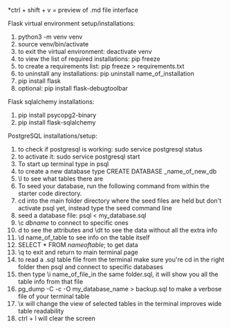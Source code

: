 *ctrl + shift + v = preview of .md file interface

Flask virtual environment setup/installations:
1. python3 -m venv venv
2. source venv/bin/activate
3. to exit the virtual environment: deactivate venv
4. to view the list of required installations: pip freeze
5. to create a requirements list: pip freeze > requirements.txt
6. to uninstall any installations: pip uninstall name_of_installation
7. pip install flask
8. optional: pip install flask-debugtoolbar

Flask sqlalchemy installations:
1. pip install psycopg2-binary
2. pip install flask-sqlalchemy 

PostgreSQL installations/setup:
1. to check if postgresql is working: sudo service postgresql status
2. to activate it: sudo service postgresql start
3. To start up terminal type in psql
4. to create a new database type CREATE DATABASE _name_of_new_db
5. \l to see what tables there are
6. To seed your database, run the following command from within the starter code directory.
7. cd into the main folder directory where the seed files are held but don't activate psql yet, instead type the seed command line
8. seed a database file: psql < my_database.sql
9. \c _dbname_ to connect to specific ones
10. d to see the attributes and \dt to see the data without all the extra info
11. \d name_of_table to see info on the table itself
12. SELECT * FROM _nameoftable_; to get data
13. \q to exit and return to main terminal page
14. to read a .sql table file from the terminal make sure you're cd in the right folder then psql and connect to specific databases
15. then type \i name_of_file_in the same folder.sql, it will show you all the table info from that file
16. pg_dump -C -c -O my_database_name > backup.sql to make a verbose file of your terminal table
17. \x will change the view of selected tables in the terminal improves wide table readability
19. ctrl + l will clear the screen